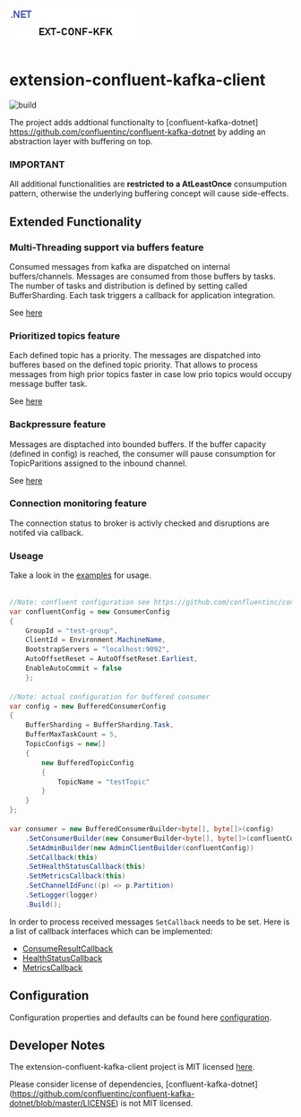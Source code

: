 ![Banner](Images/EXT-CONF-KFK-LOGO.jpg)

# extension-confluent-kafka-client

![build](https://github.com/ettenauer/extension-confluent-kafka-client/actions/workflows/build.yml/badge.svg?branch=main)

The project adds addtional functionalty to [confluent-kafka-dotnet] https://github.com/confluentinc/confluent-kafka-dotnet by adding an abstraction layer with buffering on top.

### IMPORTANT ##
All additional functionalities are **restricted to a AtLeastOnce** consumpution pattern, otherwise the underlying buffering concept will cause side-effects.

## Extended Functionality

### Multi-Threading support via buffers feature

Consumed messages from kafka are dispatched on internal buffers/channels. Messages are consumed from those buffers by tasks. The number of tasks and distribution is defined by setting called BufferSharding. Each task triggers a callback for application integration.

See [here](https://github.com/ettenauer/extension-confluent-kafka-client/blob/main/Source/Extension.Confluent.Kafka.Client/Consumer/ConsumeResultDispatcher.cs)

### Prioritized topics feature

Each defined topic has a priority. The messages are dispatched into bufferes based on the defined topic priority. That allows to process messages from high prior topics faster in case low prio topics would occupy message buffer task. 

See [here](https://github.com/ettenauer/extension-confluent-kafka-client/blob/main/Source/Extension.Confluent.Kafka.Client/Consumer/ConsumeResultChannel.cs#L54)

### Backpressure feature

Messages are disptached into bounded buffers. If the buffer capacity (defined in config) is reached, the consumer will pause consumption for TopicParitions assigned to the inbound channel.

See [here](https://github.com/ettenauer/extension-confluent-kafka-client/blob/main/Source/Extension.Confluent.Kafka.Client/Consumer/BufferedConsumer.cs#L118)

### Connection monitoring feature

The connection status to broker is activly checked and disruptions are notifed via callback.

### Useage

Take a look in the [examples](Tests/Local.Runner/Examples) for usage.

```csharp

//Note: confluent configuration see https://github.com/confluentinc/confluent-kafka-dotnet
var confluentConfig = new ConsumerConfig
{
    GroupId = "test-group",
    ClientId = Environment.MachineName,
    BootstrapServers = "localhost:9092",
    AutoOffsetReset = AutoOffsetReset.Earliest,
    EnableAutoCommit = false
    };

//Note: actual configuration for buffered consumer
var config = new BufferedConsumerConfig
{
    BufferSharding = BufferSharding.Task,
    BufferMaxTaskCount = 5,
    TopicConfigs = new[]
    {
        new BufferedTopicConfig
        {
            TopicName = "testTopic"
        }
    }
};

var consumer = new BufferedConsumerBuilder<byte[], byte[]>(config)
    .SetConsumerBuilder(new ConsumerBuilder<byte[], byte[]>(confluentConfig))
    .SetAdminBuilder(new AdminClientBuilder(confluentConfig))
    .SetCallback(this)
    .SetHealthStatusCallback(this)
    .SetMetricsCallback(this)
    .SetChannelIdFunc((p) => p.Partition)
    .SetLogger(logger)
    .Build();
```

In order to process received messages ```SetCallback``` needs to be set. Here is a list of callback interfaces which can be implemented:

- [ConsumeResultCallback](https://github.com/ettenauer/extension-confluent-kafka-client/blob/main/Source/Extension.Confluent.Kafka.Client/Consumer/IConsumeResultCallback.cs)
- [HealthStatusCallback](https://github.com/ettenauer/extension-confluent-kafka-client/blob/main/Source/Extension.Confluent.Kafka.Client/Health/IHealthStatusCallback.cs)
- [MetricsCallback](https://github.com/ettenauer/extension-confluent-kafka-client/tree/main/Source/Extension.Confluent.Kafka.Client/Metrics)

## Configuration

Configuration properties and defaults can be found here [configuration](Source/Extension.Confluent.Kafka.Client/Configuration). 

## Developer Notes

The extension-confluent-kafka-client project is MIT licensed [here](LICENSE).

Please consider license of dependencies, [confluent-kafka-dotnet] (https://github.com/confluentinc/confluent-kafka-dotnet/blob/master/LICENSE) is not MIT licensed.
